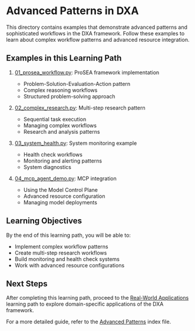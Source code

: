 # Advanced Patterns in DXA

This directory contains examples that demonstrate advanced patterns and sophisticated workflows in the DXA framework. Follow these examples to learn about complex workflow patterns and advanced resource integration.

## Examples in this Learning Path

1. [01_prosea_workflow.py](01_prosea_workflow.py): ProSEA framework implementation
   - Problem-Solution-Evaluation-Action pattern
   - Complex reasoning workflows
   - Structured problem-solving approach

2. [02_complex_research.py](02_complex_research.py): Multi-step research pattern
   - Sequential task execution
   - Managing complex workflows
   - Research and analysis patterns

3. [03_system_health.py](03_system_health.py): System monitoring example
   - Health check workflows
   - Monitoring and alerting patterns
   - System diagnostics

4. [04_mcp_agent_demo.py](04_mcp_agent_demo.py): MCP integration
   - Using the Model Control Plane
   - Advanced resource configuration
   - Managing model deployments

## Learning Objectives

By the end of this learning path, you will be able to:
- Implement complex workflow patterns
- Create multi-step research workflows
- Build monitoring and health check systems
- Work with advanced resource configurations

## Next Steps

After completing this learning path, proceed to the [Real-World Applications](../04_real_world_applications/) learning path to explore domain-specific applications of the DXA framework.

For a more detailed guide, refer to the [Advanced Patterns](../../ADVANCED_PATTERNS.md) index file. 